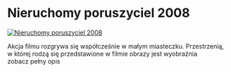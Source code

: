 Nieruchomy poruszyciel 2008 
=============
[![Nieruchomy poruszyciel 2008 ](http://vidos.pl/images/player.gif)](http://vidos.pl/nieruchomy-poruszyciel-2008)

 Akcja filmu rozgrywa się współcześnie w małym miasteczku. Przestrzenią, w której rodzą się przedstawione w filmie obrazy jest wyobraźnia zobacz pełny opis
